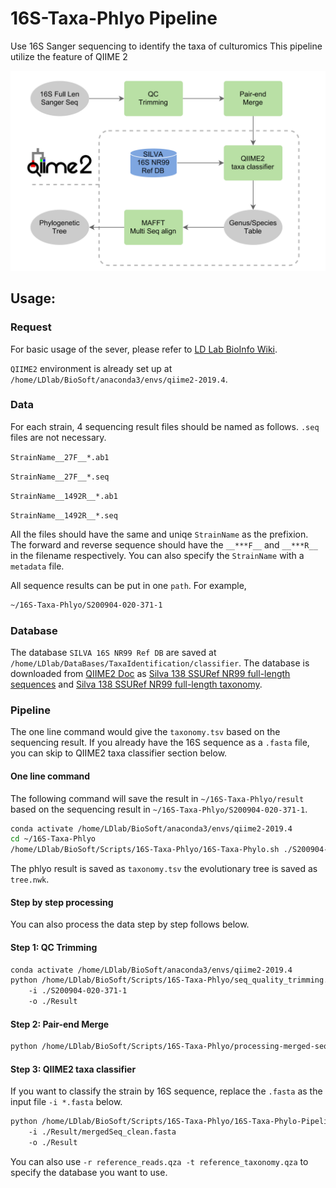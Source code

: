 # 16S-Taxa-Phlyo Pipeline
Use 16S Sanger sequencing to identify the taxa of culturomics
This pipeline utilize the feature of QIIME 2

![](img/16s-taxa-phylo.png)

## Usage:

### Request

For basic usage of the sever, please refer to [LD Lab BioInfo Wiki](https://github.com/LD-Lab/LD-Lab-BioInfo-Wiki).

```QIIME2``` environment is already set up at ```/home/LDlab/BioSoft/anaconda3/envs/qiime2-2019.4```.

### Data 

For each strain, 4 sequencing result files should be named as follows. ```.seq``` files are not necessary.

```StrainName__27F__*.ab1```

```StrainName__27F__*.seq```

```StrainName__1492R__*.ab1```

```StrainName__1492R__*.seq```

All the files should have the same and uniqe ```StrainName``` as the prefixion. The forward and reverse sequence should have the ```__***F__``` and ```__***R__``` in the filename respectively. You can also specify the ```StrainName``` with a ```metadata``` file.

All sequence results can be put in one ```path```. For example,

```bash
~/16S-Taxa-Phlyo/S200904-020-371-1
```

### Database

The database ```SILVA 16S NR99 Ref DB``` are saved at ```/home/LDlab/DataBases/TaxaIdentification/classifier```. The database is downloaded from [QIIME2 Doc](https://docs.qiime2.org/2020.8/data-resources/#silva-16s-18s-rrna) as [Silva 138 SSURef NR99 full-length sequences](https://data.qiime2.org/2020.8/common/silva-138-99-seqs.qza) and [Silva 138 SSURef NR99 full-length taxonomy](https://data.qiime2.org/2020.8/common/silva-138-99-tax.qza).

### Pipeline

The one line command would give the ```taxonomy.tsv``` based on the sequencing result. If you already have the 16S sequence as a ```.fasta``` file, you can skip to QIIME2 taxa classifier section below.

#### One line command

The following command will save the result in ```~/16S-Taxa-Phlyo/result``` based on the sequencing result in ```~/16S-Taxa-Phlyo/S200904-020-371-1```.

```bash
conda activate /home/LDlab/BioSoft/anaconda3/envs/qiime2-2019.4
cd ~/16S-Taxa-Phlyo
/home/LDlab/BioSoft/Scripts/16S-Taxa-Phlyo/16S-Taxa-Phylo.sh ./S200904-020-371-1 ./Result
```
The phlyo result is saved as ```taxonomy.tsv``` the evolutionary tree is saved as ```tree.nwk```.

#### Step by step processing

You can also process the data step by step follows below.

#### Step 1: QC Trimming

```bash
conda activate /home/LDlab/BioSoft/anaconda3/envs/qiime2-2019.4 
python /home/LDlab/BioSoft/Scripts/16S-Taxa-Phlyo/seq_quality_trimming.py 
    -i ./S200904-020-371-1 
    -o ./Result
```

#### Step 2: Pair-end Merge

```bash
python /home/LDlab/BioSoft/Scripts/16S-Taxa-Phlyo/processing-merged-seq.py ./Result/merged_seqs.fasta
```

#### Step 3: QIIME2 taxa classifier

If you want to classify the strain by 16S sequence, replace the ```.fasta``` as the input file ```-i *.fasta``` below.

```bash
python /home/LDlab/BioSoft/Scripts/16S-Taxa-Phlyo/16S-Taxa-Phylo-Pipeline.py 
    -i ./Result/mergedSeq_clean.fasta 
    -o ./Result
```
You can also use ```-r reference_reads.qza -t reference_taxonomy.qza``` to specify the database you want to use.

